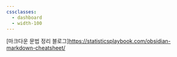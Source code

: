 ```yaml
---
cssclasses:
  - dashboard
  - width-100
---
```

[마크다운 문법 정리 블로그]https://statisticsplaybook.com/obsidian-markdown-cheatsheet/
